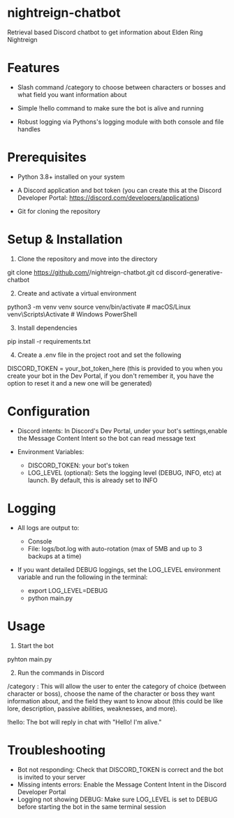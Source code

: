 # nightreign-chatbot
Retrieval based Discord chatbot to get information about Elden Ring Nightreign

# Features

- Slash command /category to choose between characters or bosses and what field you want information about

- Simple !hello command to make sure the bot is alive and running

- Robust logging via Pythons's logging module with both console and file handles

# Prerequisites

- Python 3.8+ installed on your system

- A Discord application and bot token (you can create this at the Discord Developer Portal: https://discord.com/developers/applications)

- Git for cloning the repository

# Setup & Installation

1. Clone the repository and move into the directory

git clone https://github.com/<your-username>/nightreign-chatbot.git
cd discord-generative-chatbot

2. Create and activate a virtual environment

python3 -m venv venv
source venv/bin/activate # macOS/Linux
venv\Scripts\Activate # Windows PowerShell

3. Install dependencies

pip install -r requirements.txt

4. Create a .env file in the project root and set the following

DISCORD_TOKEN = your_bot_token_here (this is provided to you when you create your bot in the Dev Portal, if you don't remember it, you have the option to reset it and a new one will be generated)

# Configuration

- Discord intents: In Discord's Dev Portal, under your bot's settings,enable the Message Content Intent so the bot can read message text

- Environment Variables:
    - DISCORD_TOKEN: your bot's token
    - LOG_LEVEL (optional): Sets the logging level (DEBUG, INFO, etc) at launch. By default, this is already set to INFO

# Logging

- All logs are output to:
    - Console
    - File: logs/bot.log with auto-rotation (max of 5MB and up to 3 backups at a time)

- If you want detailed DEBUG loggings, set the LOG_LEVEL environment variable and run the following in the terminal:
    - export LOG_LEVEL=DEBUG
    - python main.py

# Usage

1. Start the bot

pyhton main.py

2. Run the commands in Discord

/category <character or boss> <name> <field>: This will allow the user to enter the category of choice (between character or boss), choose the name of the character or boss they want information about, and the field they want to know about (this could be like lore, description, passive abilities, weaknesses, and more).

!hello: The bot will reply in chat with "Hello! I'm alive."

# Troubleshooting

- Bot not responding: Check that DISCORD_TOKEN is correct and the bot is invited to your server
- Missing intents errors: Enable the Message Content Intent in the Discord Developer Portal
- Logging not showing DEBUG: Make sure LOG_LEVEL is set to DEBUG  before starting the bot in the same terminal session
